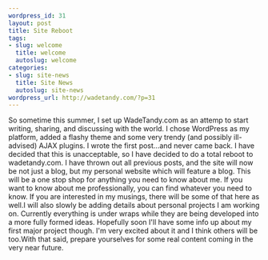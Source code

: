 ```yaml
--- 
wordpress_id: 31
layout: post
title: Site Reboot
tags: 
- slug: welcome
  title: welcome
  autoslug: welcome
categories: 
- slug: site-news
  title: Site News
  autoslug: site-news
wordpress_url: http://wadetandy.com/?p=31
---
```

So sometime this summer, I set up WadeTandy.com as an attemp to start writing, sharing, and discussing with the world.  I chose WordPress as my platform, added a flashy theme and some very trendy (and possibly ill-advised) AJAX plugins.  I wrote the first post...and never came back.  I have decided that this is unacceptable, so I have decided to do a total reboot to wadetandy.com.  I have thrown out all previous posts, and the site will now be not just a blog, but my personal website which will feature a blog.  This will be a one stop shop for anything you need to know about me.  If you want to know about me professionally, you can find whatever you need to know.  If you are interested in my musings, there will be some of that here as well.I will also slowly be adding details about personal projects I am working on.  Currently everything is under wraps while they are being developed into a more fully formed ideas.  Hopefully soon I'll have some info up about my first major project though.  I'm very excited about it and I think others will be too.With that said, prepare yourselves for some real content coming in the very near future.
